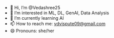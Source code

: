 - 👋 Hi, I’m @Vedashree25
- 👀 I’m interested in ML, DL, GenAI, Data Analysis
- 🌱 I’m currently learning AI
- 📫 How to reach me: vdvispute09@gmail.com
- 😄 Pronouns: she/her

<!---
Vedashree25/Vedashree25 is a ✨ special ✨ repository because its `README.md` (this file) appears on your GitHub profile.
You can click the Preview link to take a look at your changes.
--->

